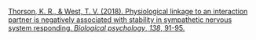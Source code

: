 
[Thorson, K. R., & West, T. V. (2018). Physiological linkage to an interaction partner is negatively associated with stability in sympathetic nervous system responding. _Biological psychology_, _138_, 91-95.](https://www.sciencedirect.com/science/article/pii/S030105111830156X)